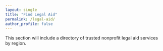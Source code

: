 ```yaml
---
layout: single
title: "Find Legal Aid"
permalink: /legal-aid/
author_profile: false
---
```


This section will include a directory of trusted nonprofit legal aid services by region.